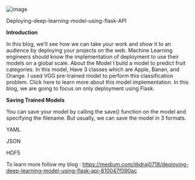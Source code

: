 ![image](https://github.com/Madhavmak3/EYE-DISEASES-DETECTION/assets/40719956/024fda5c-f090-470a-98d2-f3c7375a4445)


Deploying-deep-learning-model-using-flask-API


**Introduction**


In this blog, we'll see how we can take your work and show it to an audience by deploying your projects on the web. Machine Learning engineers should know the implementation of deployment to use their models on a global scale.
About the Model
I build a model to predict fruit categories. In this model, Have 3 classes which are Apple, Banan, and Orange. I used VGG pre-trained model to perform this classification problem. Click here to learn more about this model implementation. In this blog, we are going to focus on only deployment using Flask.


**Saving Trained Models**


You can save your model by calling the save() function on the model and specifying the filename. But usually, we can save the model in 3 formats.

YAML

JSON

HDF5

To learn more follow my blog : https://medium.com/@draj0718/deploying-deep-learning-model-using-flask-api-810047f090ac

